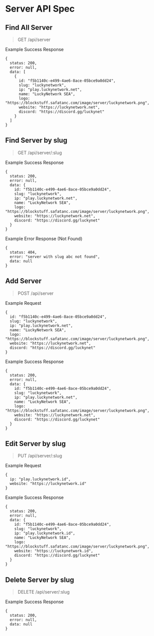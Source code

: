 # Server API Spec

## Find All Server
> GET /api/server

Example Success Response
```
{
  status: 200,
  error: null,
  data: [
    {
      id: "f5b1140c-e499-4ae6-8ace-05bce9a0dd24",
      slug: "luckynetwork",
      ip: "play.luckynetwork.net",
      name: "LuckyNetwork SEA",
      logo: "https://blockstuff.safatanc.com/image/server/luckynetwork.png",
      website: "https://luckynetwork.net",
      discord: "https://discord.gg/luckynet"
    }
  ]
}
```

## Find Server by slug
> GET /api/server/:slug

Example Success Response
```
{
  status: 200,
  error: null,
  data: {
    id: "f5b1140c-e499-4ae6-8ace-05bce9a0dd24",
    slug: "luckynetwork",
    ip: "play.luckynetwork.net",
    name: "LuckyNetwork SEA",
    logo: "https://blockstuff.safatanc.com/image/server/luckynetwork.png",
    website: "https://luckynetwork.net",
    discord: "https://discord.gg/luckynet"
  }
}
```

Example Error Response (Not Found)
```
{
  status: 404,
  error: "server with slug abc not found",
  data: null
}
```

## Add Server
> POST /api/server

Example Request
```
{
  id: "f5b1140c-e499-4ae6-8ace-05bce9a0dd24",
  slug: "luckynetwork",
  ip: "play.luckynetwork.net",
  name: "LuckyNetwork SEA",
  logo: "https://blockstuff.safatanc.com/image/server/luckynetwork.png",
  website: "https://luckynetwork.net",
  discord: "https://discord.gg/luckynet"
}
```

Example Success Response
```
{
  status: 200,
  error: null,
  data: {
    id: "f5b1140c-e499-4ae6-8ace-05bce9a0dd24",
    slug: "luckynetwork",
    ip: "play.luckynetwork.net",
    name: "LuckyNetwork SEA",
    logo: "https://blockstuff.safatanc.com/image/server/luckynetwork.png",
    website: "https://luckynetwork.net",
    discord: "https://discord.gg/luckynet"
  }
}
```

## Edit Server by slug
> PUT /api/server/:slug

Example Request
```
{
  ip: "play.luckynetwork.id",
  website: "https://luckynetwork.id"
}
```

Example Success Response
```
{
  status: 200,
  error: null,
  data: {
    id: "f5b1140c-e499-4ae6-8ace-05bce9a0dd24",
    slug: "luckynetwork",
    ip: "play.luckynetwork.id",
    name: "LuckyNetwork SEA",
    logo: "https://blockstuff.safatanc.com/image/server/luckynetwork.png",
    website: "https://luckynetwork.id",
    discord: "https://discord.gg/luckynet"
  }
}
```

## Delete Server by slug
> DELETE /api/server/:slug

Example Success Response
```
{
  status: 200,
  error: null,
  data: null
}
```